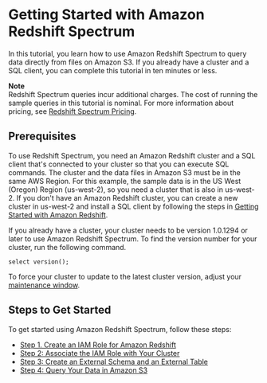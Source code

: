 # Getting Started with Amazon Redshift Spectrum<a name="c-getting-started-using-spectrum"></a>

In this tutorial, you learn how to use Amazon Redshift Spectrum to query data directly from files on Amazon S3\. If you already have a cluster and a SQL client, you can complete this tutorial in ten minutes or less\.

**Note**  
Redshift Spectrum queries incur additional charges\. The cost of running the sample queries in this tutorial is nominal\. For more information about pricing, see [ Redshift Spectrum Pricing](https://aws.amazon.com/redshift/pricing/#redshift-spectrum-pricing)\.

## Prerequisites<a name="c-getting-started-using-spectrum-prerequisites"></a>

To use Redshift Spectrum, you need an Amazon Redshift cluster and a SQL client that's connected to your cluster so that you can execute SQL commands\. The cluster and the data files in Amazon S3 must be in the same AWS Region\. For this example, the sample data is in the US West \(Oregon\) Region \(us\-west\-2\), so you need a cluster that is also in us\-west\-2\. If you don't have an Amazon Redshift cluster, you can create a new cluster in us\-west\-2 and install a SQL client by following the steps in [Getting Started with Amazon Redshift](https://docs.aws.amazon.com/redshift/latest/gsg/getting-started.html)\. 

If you already have a cluster, your cluster needs to be version 1\.0\.1294 or later to use Amazon Redshift Spectrum\. To find the version number for your cluster, run the following command\.

```
select version();
```

To force your cluster to update to the latest cluster version, adjust your [maintenance window](https://docs.aws.amazon.com/redshift/latest/mgmt/working-with-clusters.html#rs-maintenance-windows)\. 

## Steps to Get Started<a name="c-getting-started-using-spectrum-steps"></a>

To get started using Amazon Redshift Spectrum, follow these steps:
+ [Step 1\. Create an IAM Role for Amazon Redshift](c-getting-started-using-spectrum-create-role.md) 
+ [Step 2: Associate the IAM Role with Your Cluster](c-getting-started-using-spectrum-add-role.md) 
+ [Step 3: Create an External Schema and an External Table](c-getting-started-using-spectrum-create-external-table.md) 
+ [Step 4: Query Your Data in Amazon S3](c-getting-started-using-spectrum-query-s3-data.md) 